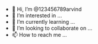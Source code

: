 - 👋 Hi, I’m @123456789arvind
- 👀 I’m interested in ...
- 🌱 I’m currently learning ...
- 💞️ I’m looking to collaborate on ...
- 📫 How to reach me ...

<!---
123456789arvind/123456789arvind is a ✨ special ✨ repository because its `README.md` (this file) appears on your GitHub profile.
You can click the Preview link to take a look at your change
